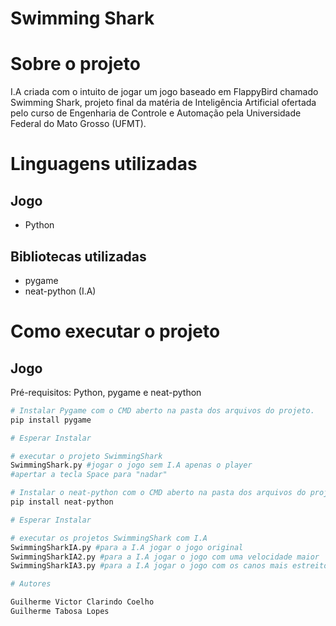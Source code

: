 # Swimming Shark 

# Sobre o projeto
 
I.A criada com o intuito de jogar um jogo baseado em FlappyBird chamado Swimming Shark, projeto final da matéria de Inteligência Artificial ofertada pelo curso de Engenharia de Controle e Automação pela Universidade Federal do Mato Grosso (UFMT).

# Linguagens utilizadas
## Jogo
- Python

## Bibliotecas utilizadas
- pygame
- neat-python (I.A)

# Como executar o projeto

## Jogo
Pré-requisitos: Python, pygame e neat-python

```bash
# Instalar Pygame com o CMD aberto na pasta dos arquivos do projeto.
pip install pygame

# Esperar Instalar

# executar o projeto SwimmingShark
SwimmingShark.py #jogar o jogo sem I.A apenas o player
#apertar a tecla Space para "nadar"

# Instalar o neat-python com o CMD aberto na pasta dos arquivos do projeto.
pip install neat-python

# Esperar Instalar

# executar os projetos SwimmingShark com I.A
SwimmingSharkIA.py #para a I.A jogar o jogo original
SwimmingSharkIA2.py #para a I.A jogar o jogo com uma velocidade maior
SwimmingSharkIA3.py #para a I.A jogar o jogo com os canos mais estreitos e a velocidade maior

# Autores

Guilherme Victor Clarindo Coelho
Guilherme Tabosa Lopes

